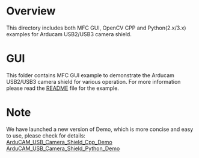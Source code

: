 # Overview

This directory includes both MFC GUI, OpenCV CPP and Python(2.x/3.x) examples for Arducam USB2/USB3 camera shield.

# GUI

This folder contains MFC GUI example to demonstrate the Arducam USB2/USB3 camera shield for various operation.
For more information please read the [README](https://github.com/ArduCAM/ArduCAM_USB_Camera_Shield/tree/master/Windows/GUI/USBTest/README.md) file for the example.


# Note
We have launched a new version of Demo, which is more concise and easy to use, please check for details:  
[ArduCAM_USB_Camera_Shield_Cpp_Demo](https://github.com/ArduCAM/ArduCAM_USB_Camera_Shield_Cpp_Demo)  
[ArduCAM_USB_Camera_Shield_Python_Demo](https://github.com/ArduCAM/ArduCAM_USB_Camera_Shield_Python_Demo)  


